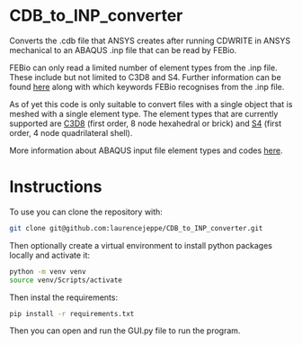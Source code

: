 # CDB_to_INP_converter

Converts the .cdb file that ANSYS creates after running CDWRITE in ANSYS mechanical to an ABAQUS .inp file that can be read by FEBio. 

FEBio can only read a limited number of element types from the .inp file. These include but not limited to C3D8 and S4. Further information can be found [here](https://help.febio.org/FEBioStudio/FEBioStudio_1-5-Section-A.4.html) along with which keywords FEBio recognises from the .inp file.

As of yet this code is only suitable to convert files with a single object that is meshed with a single element type. The element types that are currently supported are [C3D8](https://web.mit.edu/calculix_v2.7/CalculiX/ccx_2.7/doc/ccx/node26.html) (first order, 8 node hexahedral or brick) and [S4](https://web.mit.edu/calculix_v2.7/CalculiX/ccx_2.7/doc/ccx/node37.html) (first order, 4 node quadrilateral shell).

More information about ABAQUS input file element types and codes [here](https://web.mit.edu/calculix_v2.7/CalculiX/ccx_2.7/doc/ccx/node25.html).

# Instructions

To use you can clone the repository with:
``` bash
git clone git@github.com:laurencejeppe/CDB_to_INP_converter.git
```
Then optionally create a virtual environment to install python packages locally and activate it:
``` bash
python -m venv venv
source venv/Scripts/activate
```
Then instal the requirements:
``` bash
pip install -r requirements.txt
```
Then you can open and run the GUI.py file to run the program.
